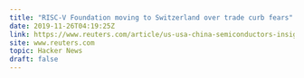 ```yaml
---
title: "RISC-V Foundation moving to Switzerland over trade curb fears"
date: 2019-11-26T04:19:25Z
link: https://www.reuters.com/article/us-usa-china-semiconductors-insight/u-s-based-chip-tech-group-moving-to-switzerland-over-trade-curb-fears-idUSKBN1XZ16L?utm_medium=RSS&utm_source=hune
site: www.reuters.com
topic: Hacker News
draft: false
---
```


